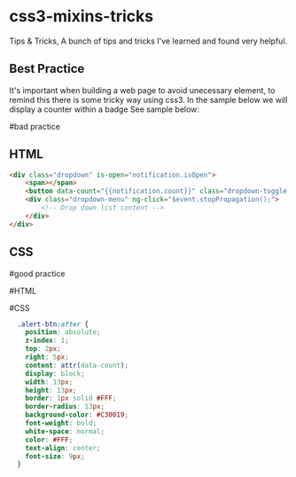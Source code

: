# css3-mixins-tricks
Tips &amp; Tricks, A bunch of tips and tricks I've learned and found very helpful.


## Best Practice

It's important when building a web page to avoid unecessary element, to remind this there is some tricky way using css3.
In the sample below we will display a counter within a badge 
See sample below:

#bad practice

## HTML

```html
<div class="dropdown" is-open="notification.isOpen"> 
    <span></span>
    <button data-count="{{notification.count}}" class="dropdown-toggle icon alert-btn"></button> 
    <div class="dropdown-menu" ng-click="$event.stopPropagation();"> 
        <!-- Drop down list content -->
    </div> 
</div>
```

## CSS



#good practice

#HTML


#CSS

```css
  .alert-btn:after { 
    position: absolute; 
    z-index: 1; 
    top: 2px; 
    right: 5px; 
    content: attr(data-count); 
    display: block; 
    width: 13px; 
    height: 13px; 
    border: 1px solid #FFF; 
    border-radius: 13px; 
    background-color: #C30019; 
    font-weight: bold; 
    white-space: normal; 
    color: #FFF; 
    text-align: center; 
    font-size: 9px; 
  } 
```

